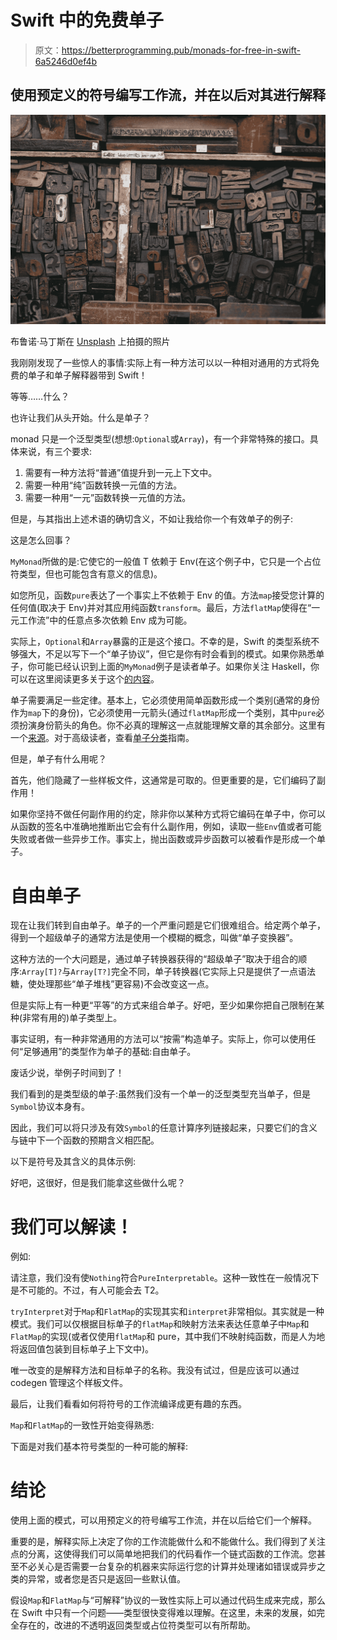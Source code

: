 # Swift 中的免费单子

> 原文：<https://betterprogramming.pub/monads-for-free-in-swift-6a5246d0ef4b>

## 使用预定义的符号编写工作流，并在以后对其进行解释

![](img/007a365de9ce3de50f94cc5ca71d73b6.png)

布鲁诺·马丁斯在 [Unsplash](https://unsplash.com?utm_source=medium&utm_medium=referral) 上拍摄的照片

我刚刚发现了一些惊人的事情:实际上有一种方法可以以一种相对通用的方式将免费的单子和单子解释器带到 Swift！

等等……什么？

也许让我们从头开始。什么是单子？

monad 只是一个泛型类型(想想:`Optional`或`Array`)，有一个非常特殊的接口。具体来说，有三个要求:

1.  需要有一种方法将“普通”值提升到一元上下文中。
2.  需要一种用“纯”函数转换一元值的方法。
3.  需要一种用“一元”函数转换一元值的方法。

但是，与其指出上述术语的确切含义，不如让我给你一个有效单子的例子:

这是怎么回事？

`MyMonad`所做的是:它使它的一般值 T 依赖于 Env(在这个例子中，它只是一个占位符类型，但也可能包含有意义的信息)。

如您所见，函数`pure`表达了一个事实上不依赖于 Env 的值。方法`map`接受您计算的任何值(取决于 Env)并对其应用纯函数`transform`。最后，方法`flatMap`使得在“一元工作流”中的任意点多次依赖 Env 成为可能。

实际上，`Optional`和`Array`暴露的正是这个接口。不幸的是，Swift 的类型系统不够强大，不足以写下一个“单子协议”，但它是你有时会看到的模式。如果你熟悉单子，你可能已经认识到上面的`MyMonad`例子是读者单子。如果你关注 Haskell，你可以在这里阅读更多关于这个[的内容](https://hackage.haskell.org/package/mtl-2.2.2/docs/Control-Monad-Reader.html)。

单子需要满足一些定律。基本上，它必须使用简单函数形成一个类别(通常的身份作为`map`下的身份)，它必须使用一元箭头(通过`flatMap`形成一个类别，其中`pure`必须扮演身份箭头的角色。你不必真的理解这一点就能理解文章的其余部分。这里有一个[来源](https://mokacoding.com/blog/functor-applicative-monads-in-pictures/)。对于高级读者，查看[单子分类](https://bartoszmilewski.com/2016/12/27/monads-categorically/)指南。

但是，单子有什么用呢？

首先，他们隐藏了一些样板文件，这通常是可取的。但更重要的是，它们编码了副作用！

如果你坚持不做任何副作用的约定，除非你以某种方式将它编码在单子中，你可以从函数的签名中准确地推断出它会有什么副作用，例如，读取一些`Env`值或者可能失败或者做一些异步工作。事实上，抛出函数或异步函数可以被看作是形成一个单子。

# 自由单子

现在让我们转到自由单子。单子的一个严重问题是它们很难组合。给定两个单子，得到一个超级单子的通常方法是使用一个模糊的概念，叫做“单子变换器”。

这种方法的一个大问题是，通过单子转换器获得的“超级单子”取决于组合的顺序:`Array[T]?`与`Array[T?]`完全不同，单子转换器(它实际上只是提供了一点语法糖，使处理那些“单子堆栈”更容易)不会改变这一点。

但是实际上有一种更“平等”的方式来组合单子。好吧，至少如果你把自己限制在某种(非常有用的)单子类型上。

事实证明，有一种非常通用的方法可以“按需”构造单子。实际上，你可以使用任何“足够通用”的类型作为单子的基础:自由单子。

废话少说，举例子时间到了！

我们看到的是类型级的单子:虽然我们没有一个单一的泛型类型充当单子，但是`Symbol`协议本身有。

因此，我们可以将只涉及有效`Symbol`的任意计算序列链接起来，只要它们的含义与链中下一个函数的预期含义相匹配。

以下是符号及其含义的具体示例:

好吧，这很好，但是我们能拿这些做什么呢？

# 我们可以解读！

例如:

请注意，我们没有使`Nothing`符合`PureInterpretable`。这种一致性在一般情况下是不可能的。不过，有人可能会去 T2。

`tryInterpret`对于`Map`和`FlatMap`的实现其实和`interpret`非常相似。其实就是一种模式。我们可以仅根据目标单子的`flatMap`和映射方法来表达任意单子中`Map`和`FlatMap`的实现(或者仅使用`flatMap`和 pure，其中我们不映射纯函数，而是人为地将返回值包装到目标单子上下文中)。

唯一改变的是解释方法和目标单子的名称。我没有试过，但是应该可以通过 codegen 管理这个样板文件。

最后，让我们看看如何将符号的工作流编译成更有趣的东西。

`Map`和`FlatMap`的一致性开始变得熟悉:

下面是对我们基本符号类型的一种可能的解释:

# 结论

使用上面的模式，可以用预定义的符号编写工作流，并在以后给它们一个解释。

重要的是，解释实际上决定了你的工作流能做什么和不能做什么。我们得到了关注点的分离，这使得我们可以简单地把我们的代码看作一个链式函数的工作流。您甚至不必关心是否需要一台复杂的机器来实际运行您的计算并处理诸如错误或异步之类的异常，或者您是否只是返回一些默认值。

假设`Map`和`FlatMap`与“可解释”协议的一致性实际上可以通过代码生成来完成，那么在 Swift 中只有一个问题——类型很快变得难以理解。在这里，未来的发展，如完全存在的，改进的不透明返回类型或占位符类型可以有所帮助。